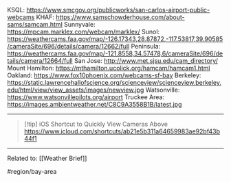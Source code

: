 KSQL: https://www.smcgov.org/publicworks/san-carlos-airport-public-webcams
KHAF: https://www.samschowderhouse.com/about-sams/samcam.html
Sunnyvale: https://mpcam.marklex.com/webcam/marklex/
Sunol: https://weathercams.faa.gov/map/-126.17343,28.87872,-117.53817,39.90585/cameraSite/696/details/camera/12662/full
Peninsula: https://weathercams.faa.gov/map/-121.8558,34.57478,6/cameraSite/696/details/camera/12664/full
San Jose: http://www.met.sjsu.edu/cam_directory/
Mount Hamilton: https://mthamilton.ucolick.org/hamcam/hamcam1.html
Oakland: https://www.fox10phoenix.com/webcams-sf-bay
Berkeley: https://static.lawrencehallofscience.org/scienceview/scienceview.berkeley.edu/html/view/view_assets/images/newview.jpg
Watsonville: https://www.watsonvillepilots.org/airport
Truckee Area: https://images.ambientweather.net/C8C9A3558B1B/latest.jpg

---

> [!tip] iOS Shortcut to Quickly View Cameras Above
> https://www.icloud.com/shortcuts/ab21e5b311a64659983ae92bf43b44f1

--- 

Related to: [[Weather Brief]]

#region/bay-area